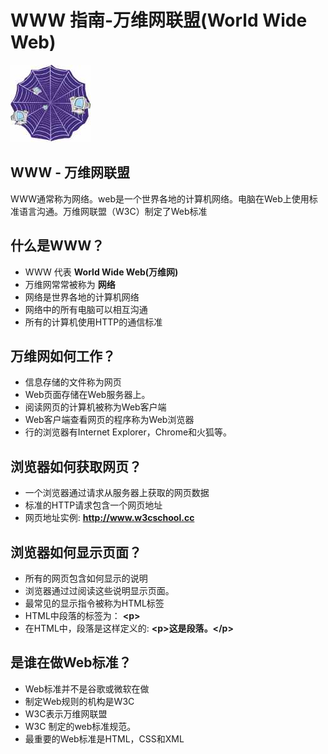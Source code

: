 # WWW 指南-万维网联盟(World Wide Web)

![WWW 指南- 万维网(World Wide Web)](../img/pic_web.jpg)

## WWW - 万维网联盟

WWW通常称为网络。web是一个世界各地的计算机网络。电脑在Web上使用标准语言沟通。万维网联盟（W3C）制定了Web标准 

## 什么是WWW？

*   WWW 代表 **World Wide Web(万维网)**
*   万维网常常被称为 **网络**
*   网络是世界各地的计算机网络
*   网络中的所有电脑可以相互沟通
*   所有的计算机使用HTTP的通信标准

## 万维网如何工作？

*   信息存储的文件称为网页
*   Web页面存储在Web服务器上。
*   阅读网页的计算机被称为Web客户端
*   Web客户端查看网页的程序称为Web浏览器
*   行的浏览器有Internet Explorer，Chrome和火狐等。

## 浏览器如何获取网页？

*   一个浏览器通过请求从服务器上获取的网页数据
*   标准的HTTP请求包含一个网页地址
*   网页地址实例: **http://www.w3cschool.cc**

## 浏览器如何显示页面？

*   所有的网页包含如何显示的说明
*   浏览器通过过阅读这些说明显示页面。
*   最常见的显示指令被称为HTML标签
*   HTML中段落的标签为： **&lt;p&gt;**
*   在HTML中，段落是这样定义的: **&lt;p&gt;**这是段落**。&lt;/p&gt;**

## 是谁在做Web标准？

*   Web标准并不是谷歌或微软在做
*   制定Web规则的机构是W3C
*   W3C表示万维网联盟
*   W3C 制定的web标准规范。
*   最重要的Web标准是HTML，CSS和XML
